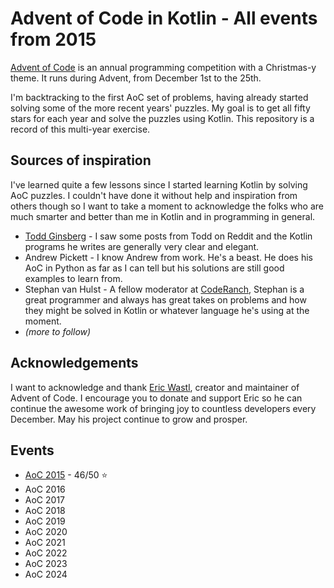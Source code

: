 # Advent of Code in Kotlin - All events from 2015

[Advent of Code](https://adventofcode.com) is an annual programming competition with a Christmas-y theme. It runs during Advent, from December 1st to the 25th.

I'm backtracking to the first AoC set of problems, having already started solving some of the more recent years' puzzles. My goal is to get all fifty stars for each year and solve the puzzles using Kotlin. This repository is a record of this multi-year exercise.

## Sources of inspiration

I've learned quite a few lessons since I started learning Kotlin by solving AoC puzzles. I couldn't have done it without help and inspiration from others though so I want to take a moment to acknowledge the folks who are much smarter and better than me in Kotlin and in programming in general. 

* [Todd Ginsberg](https://github.com/tginsberg) - I saw some posts from Todd on Reddit and the Kotlin programs he writes are generally very clear and elegant.
* Andrew Pickett - I know Andrew from work. He's a beast. He does his AoC in Python as far as I can tell but his solutions are still good examples to learn from.
* Stephan van Hulst - A fellow moderator at [CodeRanch](https://coderanch.com), Stephan is a great programmer and always has great takes on problems and how they might be solved in Kotlin or whatever language he's using at the moment.
* _(more to follow)_

## Acknowledgements

I want to acknowledge and thank [Eric Wastl](was.tl), creator and maintainer of Advent of Code. I encourage you to donate and support Eric so he can continue the awesome work of bringing joy to countless developers every December. May his project continue to grow and prosper.

## Events

* [AoC 2015](src/main/kotlin/lacar/junilu/aoc2015/README.md) - 46/50 &#11088;
* AoC 2016
* AoC 2017
* AoC 2018
* AoC 2019
* AoC 2020
* AoC 2021
* AoC 2022
* AoC 2023
* AoC 2024
